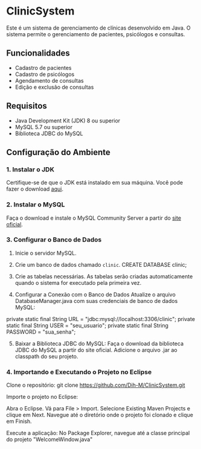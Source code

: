 # ClinicSystem

Este é um sistema de gerenciamento de clínicas desenvolvido em Java. O sistema permite o gerenciamento de pacientes, psicólogos e consultas.

## Funcionalidades

- Cadastro de pacientes
- Cadastro de psicólogos
- Agendamento de consultas
- Edição e exclusão de consultas

## Requisitos

- Java Development Kit (JDK) 8 ou superior
- MySQL 5.7 ou superior
- Biblioteca JDBC do MySQL

## Configuração do Ambiente

### 1. Instalar o JDK

Certifique-se de que o JDK está instalado em sua máquina. Você pode fazer o download [aqui](https://www.oracle.com/java/technologies/javase-downloads.html).

### 2. Instalar o MySQL

Faça o download e instale o MySQL Community Server a partir do [site oficial](https://dev.mysql.com/downloads/mysql/).

### 3. Configurar o Banco de Dados

1. Inicie o servidor MySQL. 

2. Crie um banco de dados chamado `clinic`.
CREATE DATABASE clinic;

3. Crie as tabelas necessárias. As tabelas serão criadas automaticamente quando o sistema for executado pela primeira vez.

4. Configurar a Conexão com o Banco de Dados
Atualize o arquivo DatabaseManager.java com suas credenciais de banco de dados MySQL:

private static final String URL = "jdbc:mysql://localhost:3306/clinic";
private static final String USER = "seu_usuario";
private static final String PASSWORD = "sua_senha";

5. Baixar a Biblioteca JDBC do MySQL:
Faça o download da biblioteca JDBC do MySQL a partir do site oficial. Adicione o arquivo .jar ao classpath do seu projeto.

### 4. Importando e Executando o Projeto no Eclipse
Clone o repositório:
git clone https://github.com/Dih-M/ClinicSystem.git

Importe o projeto no Eclipse:

Abra o Eclipse.
Vá para File > Import.
Selecione Existing Maven Projects e clique em Next.
Navegue até o diretório onde o projeto foi clonado e clique em Finish.

Execute a aplicação:
No Package Explorer, navegue até a classe principal do projeto "WelcomeWindow.java"
